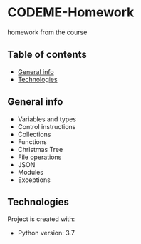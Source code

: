 # CODEME-Homework
homework from the course

## Table of contents
* [General info](#general-info)
* [Technologies](#technologies)

## General info
* Variables and types
* Control instructions
* Collections
* Functions
* Christmas Tree
* File operations
* JSON
* Modules
* Exceptions
	
## Technologies
Project is created with:
* Python version: 3.7
